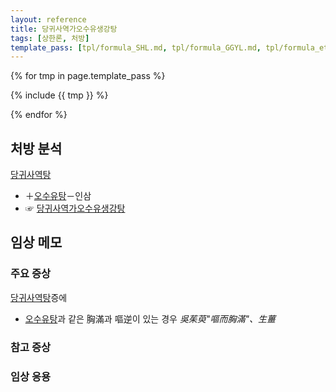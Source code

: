```yaml
---
layout: reference
title: 당귀사역가오수유생강탕
tags: [상한론, 처방]
template_pass: [tpl/formula_SHL.md, tpl/formula_GGYL.md, tpl/formula_etc.md]
---
```



{% for tmp in page.template_pass %}

{% include {{ tmp }} %}

{% endfor %}

## 처방 분석

[당귀사역탕]({{site.formulaurl}}/당귀사역탕)
* ＋[오수유탕]({{site.formulaurl}}/오수유탕)－인삼
* ☞ [당귀사역가오수유생강탕]({{site.formulaurl}}/당귀사역가오수유생강탕)



## 임상 메모




### 주요 증상

[당귀사역탕]({{site.formulaurl}}/당귀사역탕)증에
* [오수유탕]({{site.formulaurl}}/오수유탕)과 같은 胸滿과 嘔逆이 있는 경우 _吳茱萸"嘔而胸滿"、生薑_


### 참고 증상


### 임상 응용

